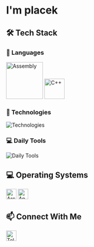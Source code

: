 <h1 align="left">I'm placek</h1>

###

<h2 align="left">🛠️ Tech Stack</h2>

<div align="left">
  <h3>🚀 Languages</h3>
  <img src="https://img.shields.io/badge/Assembly-blue?style=for-the-badge" alt="Assembly" width="100" height="100"/>
  <img src="https://img.shields.io/badge/%D0%A1%2B%2B-blue?style=for-the-badge&logoSize=10" alt="C++" width="55" height="55"/>
  
  <h3>🧰 Technologies</h3>
  <img src="https://skillicons.dev/icons?i=unreal,docker,git,linux" alt="Technologies" />
  
  <h3>💻 Daily Tools</h3>
  <img src="https://skillicons.dev/icons?i=vscode,neovim,blender,firefox" alt="Daily Tools" />
</div>

###

<h2 align="left">💻 Operating Systems</h2>

<div align="left">
  <img src="https://img.shields.io/badge/Arch%20Linux-1793D1?logo=arch-linux&logoColor=white&style=for-the-badge" height="28" alt="Arch Linux"/>
  <img src="https://img.shields.io/badge/Android-3DDC84?logo=android&logoColor=white&style=for-the-badge" height="28" alt="Android"/>
</div>

###

<h2 align="left">📫 Connect With Me</h2>

<div align="left">
  <a href="https://t.me/Artem8401" target="_blank">
    <img src="https://img.shields.io/badge/Telegram-2CA5E0?style=for-the-badge&logo=telegram&logoColor=white" height="28" alt="Telegram"/>
  </a>
</div>
